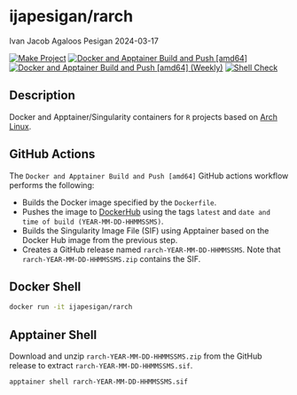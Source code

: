 ijapesigan/rarch
================
Ivan Jacob Agaloos Pesigan
2024-03-17

<!-- README.md is generated from .setup/readme/README.Rmd. Please edit that file -->
<!-- badges: start -->

[![Make
Project](https://github.com/ijapesigan/docker-rarch/actions/workflows/make.yml/badge.svg)](https://github.com/ijapesigan/docker-rarch/actions/workflows/make.yml)
[![Docker and Apptainer Build and Push
\[amd64\]](https://github.com/ijapesigan/docker-rarch/actions/workflows/docker-apptainer-build-push-amd64.yml/badge.svg)](https://github.com/ijapesigan/docker-rarch/actions/workflows/docker-apptainer-build-push-amd64.yml)
[![Docker and Apptainer Build and Push \[amd64\]
(Weekly)](https://github.com/ijapesigan/docker-rarch/actions/workflows/docker-apptainer-build-push-weekly-amd64.yml/badge.svg)](https://github.com/ijapesigan/docker-rarch/actions/workflows/docker-apptainer-build-push-weekly-amd64.yml)
[![Shell
Check](https://github.com/ijapesigan/docker-rarch/actions/workflows/shellcheck.yml/badge.svg)](https://github.com/ijapesigan/docker-rarch/actions/workflows/shellcheck.yml)
<!-- badges: end -->

## Description

Docker and Apptainer/Singularity containers for `R` projects based on
[Arch Linux](https://archlinux.org/).

## GitHub Actions

The `Docker and Apptainer Build and Push [amd64]` GitHub actions
workflow performs the following:

- Builds the Docker image specified by the `Dockerfile`.
- Pushes the image to
  [DockerHub](https://hub.docker.com/r/ijapesigan/rarch) using the tags
  `latest` and `date and time of build (YEAR-MM-DD-HHMMSSMS)`.
- Builds the Singularity Image File (SIF) using Apptainer based on the
  Docker Hub image from the previous step.
- Creates a GitHub release named `rarch-YEAR-MM-DD-HHMMSSMS`. Note that
  `rarch-YEAR-MM-DD-HHMMSSMS.zip` contains the SIF.

## Docker Shell

``` bash
docker run -it ijapesigan/rarch
```

## Apptainer Shell

Download and unzip `rarch-YEAR-MM-DD-HHMMSSMS.zip` from the GitHub
release to extract `rarch-YEAR-MM-DD-HHMMSSMS.sif`.

``` bash
apptainer shell rarch-YEAR-MM-DD-HHMMSSMS.sif
```
